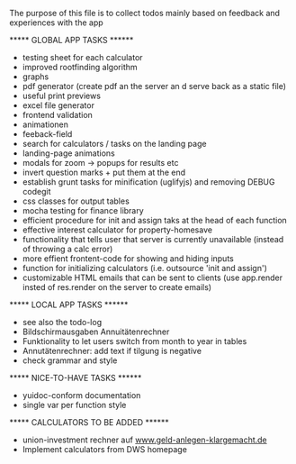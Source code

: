 The purpose of this file is to collect todos mainly based on feedback and experiences with the app 

***** GLOBAL APP TASKS ******
* testing sheet for each calculator
* improved rootfinding algorithm
* graphs
* pdf generator (create pdf an the server an d serve back as a static file)
* useful print previews
* excel file generator
* frontend validation
* animationen
* feeback-field
* search for calculators / tasks on the landing page
* landing-page animations
* modals for zoom -> popups for results etc
* invert question marks + put them at the end
* establish grunt tasks for minification (uglifyjs) and removing DEBUG codegit
* css classes for output tables
* mocha testing for finance library
* efficient procedure for init and assign taks at the head of each function
* effective interest calculator for property-homesave
* functionality that tells user that server is currently unavailable (instead of throwing a calc error)
* more effient frontent-code for showing and hiding inputs
* function for initializing calculators (i.e. outsource 'init and assign')
* customizable HTML emails that can be sent to clients (use app.render insted of res.render on the server to create emails)



***** LOCAL APP TASKS ******
* see also the todo-log
* Bildschirmausgaben Annuitätenrechner
* Funktionality to let users switch from month to year in tables
* Annutätenrechner: add text if tilgung is negative
* check grammar and style


***** NICE-TO-HAVE TASKS ******
* yuidoc-conform documentation
* single var per function style


***** CALCULATORS TO BE ADDED ******
* union-investment rechner auf www.geld-anlegen-klargemacht.de
* Implement calculators from DWS homepage